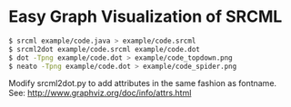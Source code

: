 # Easy Graph Visualization of SRCML

```bash
$ srcml example/code.java > example/code.srcml
$ srcml2dot example/code.srcml example/code.dot
$ dot -Tpng example/code.dot > example/code_topdown.png
$ neato -Tpng example/code.dot > example/code_spider.png 
```

Modify srcml2dot.py to add attributes in the same fashion as fontname.  See: http://www.graphviz.org/doc/info/attrs.html

